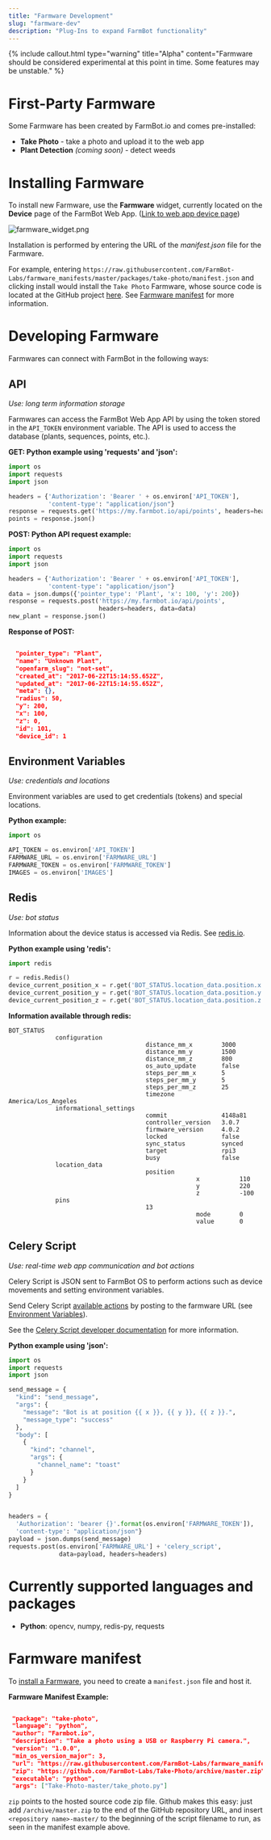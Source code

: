 ```yaml
---
title: "Farmware Development"
slug: "farmware-dev"
description: "Plug-Ins to expand FarmBot functionality"
---
```



{%
include callout.html
type="warning"
title="Alpha"
content="Farmware should be considered experimental at this point in time. Some features may be unstable."
%}

# First-Party Farmware

Some Farmware has been created by FarmBot.io and comes pre-installed:

* __Take Photo__ - take a photo and upload it to the web app
* __Plant Detection__ _(coming soon)_ - detect weeds

# Installing Farmware

To install new Farmware, use the __Farmware__ widget, currently located on the __Device__ page of the FarmBot Web App. ([Link to web app device page](http://my.farmbot.io/app/device))

![farmware_widget.png](_images/farmware_widget.png)

Installation is performed by entering the URL of the _manifest.json_ file for the Farmware.

For example, entering `https://raw.githubusercontent.com/FarmBot-Labs/farmware_manifests/master/packages/take-photo/manifest.json` and clicking install would install the `Take Photo` Farmware, whose source code is located at the GitHub project [here](https://github.com/FarmBot-Labs/Take-Photo). See [Farmware manifest](#farmware-manifest) for more information.

# Developing Farmware

Farmwares can connect with FarmBot in the following ways:

## API

_Use: long term information storage_

Farmwares can access the FarmBot Web App API by using the token stored in the `API_TOKEN` environment variable. The API is used to access the database (plants, sequences, points, etc.).


__GET: Python example using 'requests' and 'json':__

```python
import os
import requests
import json

headers = {'Authorization': 'Bearer ' + os.environ['API_TOKEN'],
           'content-type': "application/json"}
response = requests.get('https://my.farmbot.io/api/points', headers=headers)
points = response.json()
```




__POST: Python API request example:__

```python
import os
import requests
import json

headers = {'Authorization': 'Bearer ' + os.environ['API_TOKEN'],
           'content-type': "application/json"}
data = json.dumps({'pointer_type': 'Plant', 'x': 100, 'y': 200})
response = requests.post('https://my.farmbot.io/api/points',
                         headers=headers, data=data)
new_plant = response.json()
```




__Response of POST:__

```json

  "pointer_type": "Plant",
  "name": "Unknown Plant",
  "openfarm_slug": "not-set",
  "created_at": "2017-06-22T15:14:55.652Z",
  "updated_at": "2017-06-22T15:14:55.652Z",
  "meta": {},
  "radius": 50,
  "y": 200,
  "x": 100,
  "z": 0,
  "id": 101,
  "device_id": 1
```

## Environment Variables

_Use: credentials and locations_

Environment variables are used to get credentials (tokens) and special locations.


__Python example:__

```python
import os

API_TOKEN = os.environ['API_TOKEN']
FARMWARE_URL = os.environ['FARMWARE_URL']
FARMWARE_TOKEN = os.environ['FARMWARE_TOKEN']
IMAGES = os.environ['IMAGES']
```

## Redis

_Use: bot status_

Information about the device status is accessed via Redis. See [redis.io](https://redis.io/).


__Python example using 'redis':__

```python
import redis

r = redis.Redis()
device_current_position_x = r.get('BOT_STATUS.location_data.position.x')
device_current_position_y = r.get('BOT_STATUS.location_data.position.y')
device_current_position_z = r.get('BOT_STATUS.location_data.position.z')
```




__Information available through redis:__

```text
BOT_STATUS
             configuration
                                      distance_mm_x        3000
                                      distance_mm_y        1500
                                      distance_mm_z        800
                                      os_auto_update       false
                                      steps_per_mm_x       5
                                      steps_per_mm_y       5
                                      steps_per_mm_z       25
                                      timezone             America/Los_Angeles
             informational_settings
                                      commit               4148a81
                                      controller_version   3.0.7
                                      firmware_version     4.0.2
                                      locked               false
                                      sync_status          synced
                                      target               rpi3
                                      busy                 false
             location_data
                                      position
                                                    x           110
                                                    y           220
                                                    z           -100
             pins
                                      13
                                                    mode        0
                                                    value       0
```

## Celery Script

_Use: real-time web app communication and bot actions_

Celery Script is JSON sent to FarmBot OS to perform actions such as device movements and setting environment variables.

Send Celery Script [available actions](https://github.com/FarmBot/farmbot-js/blob/master/dist/corpus.d.ts) by posting to the farmware URL (see [Environment Variables](#environment-variables)).

See the [Celery Script developer documentation](https://github.com/FarmBot/farmbot-js/wiki/Celery-Script) for more information.


__Python example using 'json':__

```python
import os
import requests
import json

send_message = {
  "kind": "send_message",
  "args": {
    "message": "Bot is at position {{ x }}, {{ y }}, {{ z }}.",
    "message_type": "success"
  },
  "body": [
    {
      "kind": "channel",
      "args": {
        "channel_name": "toast"
      }
    }
  ]
}


headers = {
  'Authorization': 'bearer {}'.format(os.environ['FARMWARE_TOKEN']),
  'content-type': "application/json"}
payload = json.dumps(send_message)
requests.post(os.environ['FARMWARE_URL'] + 'celery_script',
              data=payload, headers=headers)
```

# Currently supported languages and packages
 * __Python__: opencv, numpy, redis-py, requests

# Farmware manifest

To [install a Farmware](#installing-farmware), you need to create a `manifest.json` file and host it.


__Farmware Manifest Example:__

```json

 "package": "take-photo",
 "language": "python",
 "author": "Farmbot.io",
 "description": "Take a photo using a USB or Raspberry Pi camera.",
 "version": "1.0.0",
 "min_os_version_major": 3,
 "url": "https://raw.githubusercontent.com/FarmBot-Labs/farmware_manifests/master/packages/take-photo/manifest.json",
 "zip": "https://github.com/FarmBot-Labs/Take-Photo/archive/master.zip",
 "executable": "python",
 "args": ["Take-Photo-master/take_photo.py"]
```

`zip` points to the hosted source code zip file. Github makes this easy: just add `/archive/master.zip` to the end of the GitHub repository URL, and insert `<repository name>-master/` to the beginning of the script filename to run, as seen in the manifest example above.
